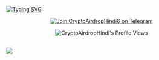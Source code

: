 <a href="https://git.io/typing-svg"><img src="https://readme-typing-svg.demolab.com?font=Lexend&weight=600&size=48&pause=1000&color=2C49F7&center=true&vCenter=true&width=1920&height=150&lines=Welcome+to+CryptoAirdropHindi+Github" alt="Typing SVG" /></a>
<p align="center">
  </a>
<a href="https://t.me/CryptoAirdropHindi6" target="_blank" rel="noopener noreferrer">
    <img src="https://img.shields.io/static/v1?logo=telegram&label=Telegram&message=Join%20@CryptoAirdropHindi6&color=26A5E4&style=for-the-badge" alt="Join CryptoAirdropHindi6 on Telegram">
</a>

<p align="center">
  <img 
    src="https://komarev.com/ghpvc/?username=CryptoAirdropHindi&label=Profile+Views&color=brightgreen&style=flat-square" 
    alt="CryptoAirdropHindi's Profile Views"
  />
</p>


<div align="center">
<a href="https://github.com/CryptoAirdropHindi">
</div>
<br>
<img src="https://user-images.githubusercontent.com/73097560/115834477-dbab4500-a447-11eb-908a-139a6edaec5c.gif"><h2 align="left">
